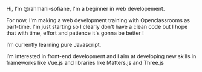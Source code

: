 Hi, I’m @rahmani-sofiane, I'm a beginner in web developement. 

For now, I'm making a web development training with Openclassrooms as part-time. 
I'm just starting so I clearly don't have a clean code but I hope that with time, effort and patience it's gonna be better ! 

I’m currently learning pure Javascript. 

I’m interested in front-end development and I aim at developing new skills in frameworks like Vue.js and libraries like Matters.js and Three.js 



<!---
rahmani-sofiane/rahmani-sofiane is a ✨ special ✨ repository because its `README.md` (this file) appears on your GitHub profile.
You can click the Preview link to take a look at your changes.
--->
